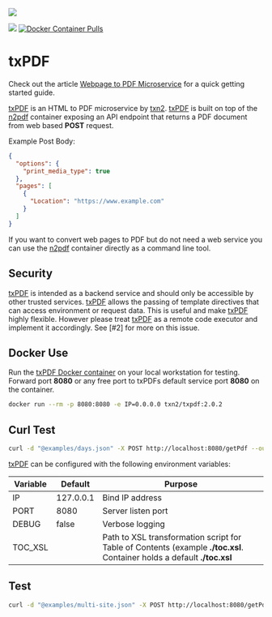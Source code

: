 ![](https://raw.githubusercontent.com/txn2/txpdf/master/assets/mast.jpg)

[![](https://images.microbadger.com/badges/image/txn2/txpdf.svg)](https://microbadger.com/images/txn2/txpdf "n2pdf")
[![Docker Container Pulls](https://img.shields.io/docker/pulls/txn2/txpdf.svg)](https://hub.docker.com/r/txn2/txpdf/)


# txPDF

Check out the article [Webpage to PDF Microservice](https://mk.imti.co/webpage-to-pdf-microservice/) for a quick getting started guide.

[txPDF] is an HTML to PDF microservice by [txn2]. [txPDF] is built on top of the [n2pdf] container exposing an API endpoint that returns a PDF document from web based **POST** request.

Example Post Body:
```json
{
  "options": {
    "print_media_type": true
  },
  "pages": [
    {
      "Location": "https://www.example.com"
    }
  ]
}
```

If you want to convert web pages to PDF but do not need a web service you can use the [n2pdf] container directly as a command line tool.

## Security

[txPDF] is intended as a backend service and should only be accessible by other trusted services. [txPDF] allows the passing of template directives that can access environment or request data. This is useful and make
[txPDF] highly flexible. However please treat [txPDF] as a remote code executor and implement it accordingly. See [#2] 
for more on this issue.

## Docker Use

Run the [txPDF Docker container] on your local workstation for testing. Forward port **8080** or any free port to txPDFs default service port **8080** on the container.

```bash
docker run --rm -p 8080:8080 -e IP=0.0.0.0 txn2/txpdf:2.0.2
```

## Curl Test
```bash
curl -d "@examples/days.json" -X POST http://localhost:8080/getPdf --output test.pdf
```

[txPDF] can be configured with the following environment variables:

| Variable | Default | Purpose |
| -------- | ------- | ------- |
| IP | 127.0.0.1 | Bind IP address |
| PORT | 8080 | Server listen port |
| DEBUG | false | Verbose logging |
| TOC_XSL | | Path to XSL transformation script for Table of Contents (example **./toc.xsl**. Container holds a default **./toc.xsl** |

## Test

```bash
curl -d "@examples/multi-site.json" -X POST http://localhost:8080/getPdf --output test.pdf
```


[n2pdf]:https://github.com/txn2/n2pdf
[txPDF]:https://github.com/txn2/txpdf
[txn2]:https://github.com/txn2
[txPDF Docker container]:https://hub.docker.com/r/txn2/txpdf/
